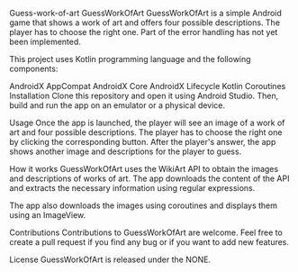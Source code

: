 Guess-work-of-art
GuessWorkOfArt GuessWorkOfArt is a simple Android game that shows a work of art and offers four possible descriptions. The player has to choose the right one. Part of the error handling has not yet been implemented.

This project uses Kotlin programming language and the following components:

AndroidX AppCompat AndroidX Core AndroidX Lifecycle Kotlin Coroutines Installation Clone this repository and open it using Android Studio. Then, build and run the app on an emulator or a physical device.

Usage Once the app is launched, the player will see an image of a work of art and four possible descriptions. The player has to choose the right one by clicking the corresponding button. After the player's answer, the app shows another image and descriptions for the player to guess.

How it works GuessWorkOfArt uses the WikiArt API to obtain the images and descriptions of works of art. The app downloads the content of the API and extracts the necessary information using regular expressions.

The app also downloads the images using coroutines and displays them using an ImageView.

Contributions Contributions to GuessWorkOfArt are welcome. Feel free to create a pull request if you find any bug or if you want to add new features.

License GuessWorkOfArt is released under the NONE.
